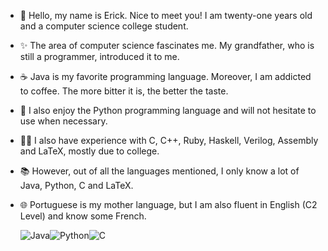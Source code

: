 - 💬 Hello, my name is Erick. Nice to meet you! I am twenty-one years old and a computer science college student.
- ✨ The area of computer science fascinates me. My grandfather, who is still a programmer, introduced it to me.
- ☕ Java is my favorite programming language. Moreover, I am addicted to coffee. The more bitter it is, the better the taste.
- 🐍 I also enjoy the Python programming language and will not hesitate to use when necessary.
- :man_student: I also have experience with C, C++, Ruby, Haskell, Verilog, Assembly and LaTeX, mostly due to college.
- :books: However, out of all the languages mentioned, I only know a lot of Java, Python, C and LaTeX.
- 🌐 Portuguese is my mother language, but I am also fluent in English (C2 Level) and know some French.

  ![Java](https://img.shields.io/badge/Java-ED8B00?style=for-the-badge&logo=java&logoColor=white)![Python](https://img.shields.io/badge/Python-14354C?style=for-the-badge&logo=python&logoColor=white)![C](https://img.shields.io/badge/C-00599C?style=for-the-badge&logo=c&logoColor=white)
